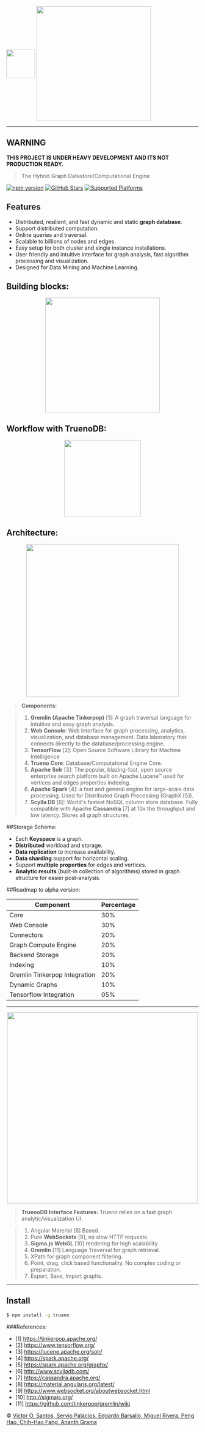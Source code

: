 
<img height="75" src="https://raw.githubusercontent.com/TruenoDB/trueno/master/assets/images/truenoDB.png" align="middle">
<img height="300" src="https://raw.githubusercontent.com/TruenoDB/trueno/dev/assets/images/logo_medium.png" align="middle">

----------

## WARNING
<b>THIS PROJECT IS UNDER HEAVY DEVELOPMENT AND ITS NOT PRODUCTION READY.</b>

>The Hybrid Graph Datastore/Computational Engine

<!-- [![Build Status](https://travis-ci.org/mastayoda/trueno.io.svg?branch=master)](https://travis-ci.org/mastayoda/trueno.io)-->
<!-- [![GitHub license](https://img.shields.io/badge/license-MIT-blue.svg)](https://github.com/TruenoDB/trueno)-->
[![npm version](https://badge.fury.io/js/trueno.io.svg)](http://badge.fury.io/js/trueno.io)
[![GitHub Stars](https://img.shields.io/github/stars/TruenoDB/trueno.svg)](https://github.com/TruenoDB/trueno)
[![Supported Platforms](https://img.shields.io/badge/platforms-Unix-orange.svg)](https://github.com/mastayoda/trueno.io)

[//]: [![NPM](https://nodei.co/npm/trueno.io.png?downloads=true&downloadRank=true&stars=true)](https://nodei.co/npm/trueno.io/)

## Features

- Distributed, resilient, and fast dynamic and static **graph database**.
- Support distributed computation.
- Online queries and traversal.
- Scalable to billions of nodes and edges.
- Easy setup for both cluster and single instance installations.
- User friendly and intuitive interface for graph analysis, fast algorithm processing and visualization.
- Designed for Data Mining and Machine Learning.

## Building blocks:

<p align="center">
  <img height="300" src="https://raw.githubusercontent.com/TruenoDB/trueno/master/assets/images/building_blocks.png">
</p>

## Workflow with **TruenoDB**:

<p align="center">
  <img height="200" src="https://raw.githubusercontent.com/TruenoDB/trueno/master/assets/images/workflow.png">
</p>

## Architecture:

<p align="center">
  <img height="400" src="https://raw.githubusercontent.com/TruenoDB/trueno/master/assets/images/architecture.png">
</p>

> **Components:**

> 1. **Gremlin (Apache Tinkerpop)** [1]: A graph traversal language for intuitive and easy graph analysis.
> 2. **Web Console**: Web Interface for graph processing, analytics, visualization, and database management. Data laboratory that connects directly to the database/processing engine.
> 3. **TensorFlow** [2]: Open Source Software Library for Machine Intelligence
> 4. **Trueno Core**: Database/Computational Engine Core.
> 5. **Apache Solr** [3]: The popular, blazing-fast, open source enterprise search platform built on Apache Lucene™ used for vertices and edges properties indexing.
> 6. **Apache Spark** [4]: a fast and general engine for large-scale data processing. Used for Distributed Graph Processing (GraphX [5]).
> 7. **Scylla DB** [6]: World's fastest NoSQL column store database. Fully compatible with Apache **Cassandra** [7] at 10x the throughput and low latency. Stores all graph structures.


##Storage Schema:
* Each **Keyspace** is a graph.
* **Distributed** workload and storage.
* **Data replication** to increase availability.
* **Data sharding** support for horizontal scaling.
* Support **multiple properties** for edges and vertices.
* **Analytic results** (built-in collection of algorithms) stored in graph structure for easier post-analysis.


##Roadmap to alpha version:

| Component                       | Percentage    |
| ------------------------------- | ------------- |
| Core                            |      30%      |
| Web Console                     |      30%      |
| Connectors                      |      20%      |
| Graph Compute Engine            |      20%      |
| Backend Storage                 |      20%      |
| Indexing                        |      10%      |
| Gremlin Tinkerpop Integration   |      20%      |
| Dynamic Graphs                  |      10%      |
| Tensorflow Integration          |      05%      |


----------

<p align="center">
  <img height="500" src="https://raw.githubusercontent.com/TruenoDB/trueno/master/assets/images/trueno_interface.png">
</p>

> **TruenoDB Interface Features:**
> Trueno relies on a fast graph analytic/visualization UI.

> 1. Angular Material [8] Based.
> 2. Pure **WebSockets** [9], no slow HTTP requests.
> 3. **Sigma.js WebGL** [10] rendering for high scalability.
> 4. **Gremlin** [11] Language Traversal for graph retrieval.
> 5. XPath for graph component filtering.
> 6. Point, drag, click based functionality. No complex coding or preparation.
> 7. Export, Save, Import graphs.

----------


## Install

```sh
$ npm install -g trueno

```


###References:
 * [1] https://tinkerpop.apache.org/
 * [2] https://www.tensorflow.org/
 * [3] https://lucene.apache.org/solr/
 * [4] https://spark.apache.org/
 * [5] https://spark.apache.org/graphx/
 * [6] http://www.scylladb.com/
 * [7] https://cassandra.apache.org/
 * [8] https://material.angularjs.org/latest/
 * [9] https://www.websocket.org/aboutwebsocket.html
 * [10] http://sigmajs.org/
 * [11] https://github.com/tinkerpop/gremlin/wiki


 © [Victor O. Santos, Servio Palacios, Edgardo Barsallo, Miguel Rivera, Peng Hao, Chih-Hao Fang, Ananth Grama](https://github.com/TruenoDB)
